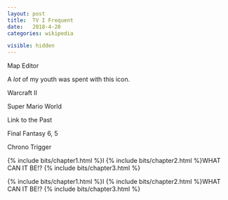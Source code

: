 ```yaml
---
layout: post
title:  TV I Frequent
date:   2018-4-20
categories: wikipedia

visible: hidden
---
```


Map Editor

A _lot_ of my youth was spent with this icon.

Warcraft II

Super Mario World

Link to the Past

Final Fantasy 6, 5

Chrono Trigger


{% include bits/chapter1.html %}I
{% include bits/chapter2.html %}WHAT CAN IT BE!?
{% include bits/chapter3.html %}


{% include bits/chapter1.html %}I
{% include bits/chapter2.html %}WHAT CAN IT BE!?
{% include bits/chapter3.html %}

